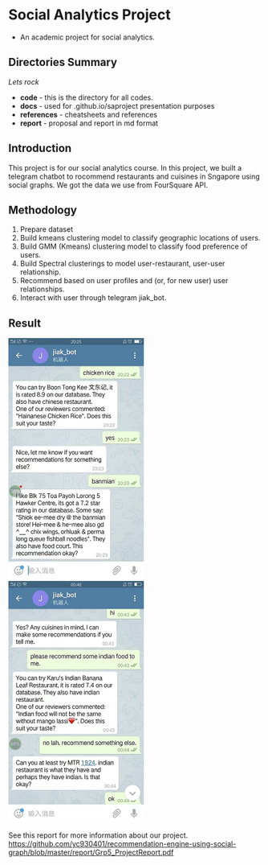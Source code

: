 # Social Analytics Project

* An academic project for social analytics.

## Directories Summary

*Lets rock*

* **code** - this is the directory for all codes.
* **docs** - used for <username>.github.io/saproject presentation purposes
* **references** - cheatsheets and references
* **report** - proposal and report in md format

## Introduction

This project is for our social analytics course. In this project, we built a telegram chatbot to rocommend restaurants and cuisines in Sngapore using social graphs. We got the data we use from FourSquare API.

## Methodology

1. Prepare dataset
2. Build kmeans clustering model to classify geographic locations of users.
3. Build GMM (Kmeans) clustering model to classify food preference of users.
4. Build Spectral clusterings to model user-restaurant, user-user relationship.
5. Recommend based on user profiles and (or, for new user) user relationships.
6. Interact with user through telegram jiak_bot.

## Result

![Chatbot Example](/chatbot1.jpg)
![Chatbot Example](/chatbot2.jpg)

See this report for more information about our project. </br>
https://github.com/yc930401/recommendation-engine-using-social-graph/blob/master/report/Grp5_ProjectReport.pdf
